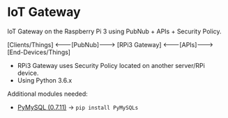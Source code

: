 # IoT Gateway

IoT Gateway on the Raspberry Pi 3 using PubNub + APIs + Security Policy.

[Clients/Things] <---[PubNub]---> [RPi3 Gateway] <---[APIs]---> [End-Devices/Things]

* RPi3 Gateway uses Security Policy located on another server/RPi device.
* Using Python 3.6.x

Additional modules  needed:
* [PyMySQL (0.7.11)](https://github.com/PyMySQL/PyMySQL/) -> `pip install PyMySQLs`
